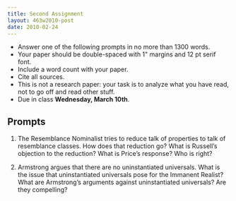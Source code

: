 ```yaml
---
title: Second Assignment
layout: 463w2010-post
date: 2010-02-24
---
```


-   Answer one of the following prompts in no more than 1300 words.
-   Your paper should be double-spaced with 1" margins and 12 pt serif
    font.
-   Include a word count with your paper.
-   Cite all sources.
-   This is not a research paper: your task is to analyze what you have
    read, not to go off and read other stuff.
-   Due in class **Wednesday, March 10th**.

Prompts
-------

1.  The Resemblance Nominalist tries to reduce talk of properties to
    talk of resemblance classes. How does that reduction go? What is
    Russell’s objection to the reduction? What is Price’s response? Who
    is right?

2.  Armstrong argues that there are no uninstantiated universals. What
    is the issue that uninstantiated universals pose for the Immanent
    Realist? What are Armstrong’s arguments against uninstantiated
    universals? Are they compelling?


